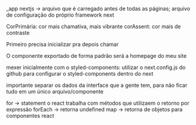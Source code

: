 _app nextjs -> arquivo que é carregado antes de todas as páginas; arquivo de configuração do próprio framework next

CorPrimária: cor mais chamativa, mais vibrante
corAssent: cor mais de contraste

Primeiro precisa inicializar pra depois chamar

O componente exportado de forma padrão será a homepage do meu site

mexer inicialmente com o styled-components: utilizar o next.config.js do github para configurar o styled-components dentro do next

importante separar os dados da interface que a gente tem, para não ficar tudo em um único arquivo/componente

for -> statement
o react trabalha com métodos que utilizaem o retorno por expressão
forEach -> retorna undefined
map -> retorna de objetos para componentes react